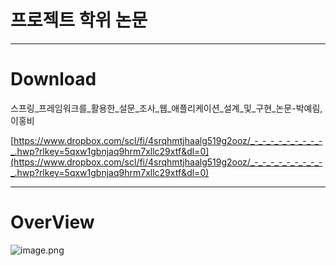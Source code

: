 # 프로젝트 학위 논문

---

# Download

스프링_프레임워크를_활용한_설문_조사_웹_애플리케이션_설계_및_구현_논문-박예림,이홍비

[https://www.dropbox.com/scl/fi/4srqhmtjhaalg519g2ooz/_-_-_-_-_-_-_-_-_-_.hwp?rlkey=5qxw1gbnjaq9hrm7xllc29xtf&dl=0](https://www.dropbox.com/scl/fi/4srqhmtjhaalg519g2ooz/_-_-_-_-_-_-_-_-_-_.hwp?rlkey=5qxw1gbnjaq9hrm7xllc29xtf&dl=0)

---

# OverView

![image.png](%E1%84%91%E1%85%B3%E1%84%85%E1%85%A9%E1%84%8C%E1%85%A6%E1%86%A8%E1%84%90%E1%85%B3%20%E1%84%92%E1%85%A1%E1%86%A8%E1%84%8B%E1%85%B1%20%E1%84%82%E1%85%A9%E1%86%AB%E1%84%86%E1%85%AE%E1%86%AB%207084c6abf6ad4e3283c08a92b7af4786/image.png)